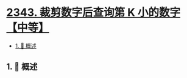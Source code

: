 # [2343. 裁剪数字后查询第 K 小的数字【中等】](https://github.com/tnotesjs/TNotes.leetcode/tree/main/notes/2343.%20%E8%A3%81%E5%89%AA%E6%95%B0%E5%AD%97%E5%90%8E%E6%9F%A5%E8%AF%A2%E7%AC%AC%20K%20%E5%B0%8F%E7%9A%84%E6%95%B0%E5%AD%97%E3%80%90%E4%B8%AD%E7%AD%89%E3%80%91)

<!-- region:toc -->

- [1. 📝 概述](#1--概述)

<!-- endregion:toc -->

## 1. 📝 概述
